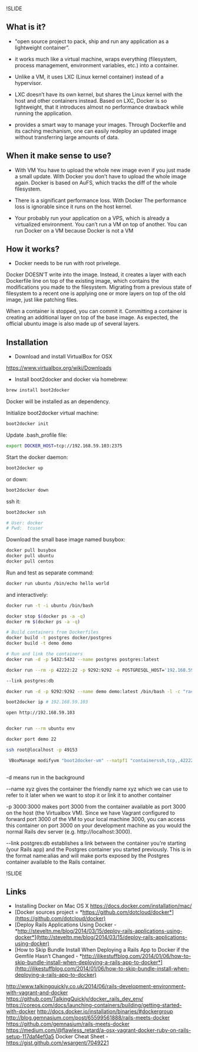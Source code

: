 !SLIDE

## What is it?

* "open source project to pack, ship and run any application as a lightweight container”. 
 
* it works much like a virtual machine, wraps everything (filesystem, process management, environment variables, etc.) 
into a container. 

* Unlike a VM, it uses LXC (Linux kernel container) instead of a hypervisor. 

* LXC doesn’t have its own kernel, but shares the Linux kernel with the host and other containers instead. Based on LXC, 
Docker is so lightweight, that it introduces almost no performance drawback while running the application.

* provides a smart way to manage your images. Through Dockerfile and its caching mechanism, one can easily redeploy 
an updated image without transferring large amounts of data.


## When it make sense to use?

* With VM You have to upload the whole new image even if you just made a small update. With Docker
you don’t have to upload the whole image again. Docker is based on AuFS, which tracks the diff of the whole filesystem.

* There is a significant performance loss. With Docker The performance loss is ignorable since it runs on the host kernel.

* Your probably run your application on a VPS, which is already a virtualized environment. 
You can’t run a VM on top of another. You can run Docker on a VM because Docker is not a VM

## How it works?

* Docker needs to be run with root privelege.

Docker DOESN’T write into the image. Instead, it creates a layer with each Dockerfile line on top of the existing image, 
which contains the modifications you made to the filesystem. Migrating from a previous state of filesystem to 
a recent one is applying one or more layers on top of the old image, just like patching files.

When a container is stopped, you can commit it. Committing a container is creating an additional layer on top 
of the base image. As expected, the official ubuntu image is also made up of several layers.


## Installation

* Download and install VirtualBox for OSX

https://www.virtualbox.org/wiki/Downloads

* Install boot2docker and docker via homebrew:

```bash
brew install boot2docker
```
Docker will be installed as an dependency.

Initialize boot2docker virtual machine:

```bash
boot2docker init
```

Update .bash_profile file:


```bash
export DOCKER_HOST=tcp://192.168.59.103:2375
```

Start the docker daemon:

```bash
boot2docker up
```

or down:

```bash
boot2docker down
```

ssh it:

```bash
boot2docker ssh

# User: docker
# Pwd:  tcuser
```

Download the small base image named busybox:

```bash
docker pull busybox
docker pull ubuntu
docker pull centos
```

Run and test as separate command:

```bash
docker run ubuntu /bin/echo hello world
```

and interactively:


```bash
docker run -t -i ubuntu /bin/bash
```

```bash
docker stop $(docker ps -a -q)
docker rm $(docker ps -a -q)

# Build containers from Dockerfiles
docker build -t postgres docker/postgres
docker build -t demo demo

# Run and link the containers
docker run -d -p 5432:5432 --name postgres postgres:latest

docker run --rm -p 42222:22 -p 9292:9292 -e POSTGRESQL_HOST='192.168.59.103' --name demo demo:latest /bin/bash -l -c "rackup"

--link postgres:db

docker run -d -p 9292:9292 --name demo demo:latest /bin/bash -l -c "rackup"
``` 
 
```bash
boot2docker ip # 192.168.59.103

open http://192.168.59.103


docker run --rm ubuntu env

docker port demo 22

ssh root@localhost -p 49153

 VBoxManage modifyvm "boot2docker-vm" --natpf1 "containerssh,tcp,,42222,,42222"
 
```



-d means run in the background

--name xyz gives the container the friendly name xyz which we can use to refer to it later when we want to 
stop it or link it to another container

-p 3000:3000 makes port 3000 from the container available as port 3000 on the host (the Virtualbox VM). Since we have Vagrant configured to forward port 3000 of the VM to your local machine 3000, you can access this container on port 3000 on your development machine as you would the normal Rails dev server (e.g. http://localhost:3000).

--link postgres:db establishes a link between the container you're starting (your Rails app) and the 
Postgres container you started previously. This is in the format name:alias and will make ports exposed by the 
Postgres container available to the Rails container.



!SLIDE

## Links

* Installing Docker on Mac OS X https://docs.docker.com/installation/mac/
* [Docker sources project = *https://github.com/dotcloud/docker*](https://github.com/dotcloud/docker)
* [Deploy Rails Applications Using Docker - *http://steveltn.me/blog/2014/03/15/deploy-rails-applications-using-docker*](http://steveltn.me/blog/2014/03/15/deploy-rails-applications-using-docker)
* [How to Skip Bundle Install When Deploying a Rails App to Docker if the Gemfile Hasn’t Changed - *http://ilikestuffblog.com/2014/01/06/how-to-skip-bundle-install-when-deploying-a-rails-app-to-docker*](http://ilikestuffblog.com/2014/01/06/how-to-skip-bundle-install-when-deploying-a-rails-app-to-docker)


http://www.talkingquickly.co.uk/2014/06/rails-development-environment-with-vagrant-and-docker
https://github.com/TalkingQuickly/docker_rails_dev_env/
https://coreos.com/docs/launching-containers/building/getting-started-with-docker
http://docs.docker.io/installation/binaries/#dockergroup
http://blog.gemnasium.com/post/65599561888/rails-meets-docker
https://github.com/gemnasium/rails-meets-docker
https://medium.com/@flawless_retard/a-osx-vagrant-docker-ruby-on-rails-setup-117daf4ef0a5
Docker Cheat Sheet - https://gist.github.com/wsargent/7049221

